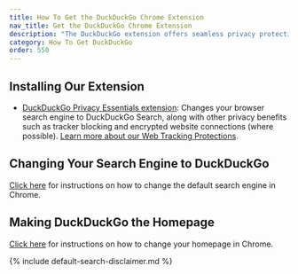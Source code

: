 ```yaml
---
title: How To Get the DuckDuckGo Chrome Extension
nav_title: Get the DuckDuckGo Chrome Extension
description: "The DuckDuckGo extension offers seamless privacy protection for your browser: tracker blocking, cookie protection, private search, email protection, and more."
category: How To Get DuckDuckGo
order: 550
---
```


## Installing Our Extension

-   [DuckDuckGo Privacy Essentials extension](https://chrome.google.com/webstore/detail/duckduckgo-for-chrome/bkdgflcldnnnapblkhphbgpggdiikppg): Changes your browser search engine to DuckDuckGo Search, along with other privacy benefits such as tracker blocking and encrypted website connections (where possible). <a href="{{ site.baseurl }}/privacy/web-tracking-protections/">Learn more about our Web Tracking Protections</a>.

## Changing Your Search Engine to DuckDuckGo

[Click here](https://support.google.com/chrome/answer/95426?hl=en&co=GENIE.Platform%3DDesktop) for instructions on how to change the default search engine in Chrome.

## Making DuckDuckGo the Homepage

[Click here](https://support.google.com/chrome/answer/95314?hl=en&co=GENIE.Platform=Desktop) for instructions on how to change your homepage in Chrome.

{% include default-search-disclaimer.md %}
